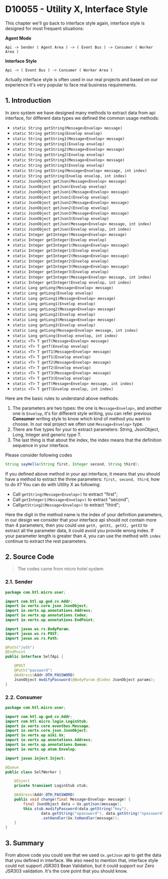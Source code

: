# D10055 - Utility X, Interface Style

This chapter we'll go back to interface style again, interface style is designed for most frequent situations:

**Agent Mode**

```shell
Api -> Sender ( Agent Area ) -> ( Event Bus ) -> Consumer ( Worker Area )
```

**Interface Style**

```shell
Api -> ( Event Bus ) -> Consumer ( Worker Area )
```

Actually interface style is often used in our real projects and based on our experience it's very popular to face real business requirements.

## 1. Introduction

In zero system we have designed many methods to extract data from api interface, for different data types we defined the common usage methods:

* `static String getString(Message<Envelop> message)`
* `static String getString(Envelop envelop)`
* `static String getString1(Message<Envelop> message)`
* `static String getString1(Envelop envelop)`
* `static String getString2(Message<Envelop> message)`
* `static String getString2(Envelop envelop)`
* `static String getString3(Message<Envelop> message)`
* `static String getString3(Envelop envelop)`
* `static String getString(Message<Envelop> message, int index)`
* `static String getString(Envelop envelop, int index)`
* `static JsonObject getJson(Message<Envelop> message)`
* `static JsonObject getJson(Envelop envelop)`
* `static JsonObject getJson1(Message<Envelop> message)`
* `static JsonObject getJson1(Envelop envelop)`
* `static JsonObject getJson2(Message<Envelop> message)`
* `static JsonObject getJson2(Envelop envelop)`
* `static JsonObject getJson3(Message<Envelop> message)`
* `static JsonObject getJson3(Envelop envelop)`
* `static JsonObject getJson(Message<Envelop> message, int index)`
* `static JsonObject getJson(Envelop envelop, int index)`
* `static Integer getInteger(Message<Envelop> message)`
* `static Integer getInteger(Envelop envelop)`
* `static Integer getInteger1(Message<Envelop> message)`
* `static Integer getInteger1(Envelop envelop)`
* `static Integer getInteger2(Message<Envelop> message)`
* `static Integer getInteger2(Envelop envelop)`
* `static Integer getInteger3(Message<Envelop> message)`
* `static Integer getInteger3(Envelop envelop)`
* `static Integer getInteger(Message<Envelop> message, int index)`
* `static Integer getInteger(Envelop envelop, int index)`
* `static Long getLong(Message<Envelop> message)`
* `static Long getLong(Envelop envelop)`
* `static Long getLong1(Message<Envelop> message)`
* `static Long getLong1(Envelop envelop)`
* `static Long getLong2(Message<Envelop> message)`
* `static Long getLong2(Envelop envelop)`
* `static Long getLong3(Message<Envelop> message)`
* `static Long getLong3(Envelop envelop)`
* `static Long getLong(Message<Envelop> message, int index)`
* `static Long getLong(Envelop envelop, int index)`
* `static <T> T getT(Message<Envelop> message)`
* `static <T> T getT(Envelop envelop)`
* `static <T> T getT1(Message<Envelop> message)`
* `static <T> T getT1(Envelop envelop)`
* `static <T> T getT2(Message<Envelop> message)`
* `static <T> T getT2(Envelop envelop)`
* `static <T> T getT3(Message<Envelop> message)`
* `static <T> T getT3(Envelop envelop)`
* `static <T> T getT(Message<Envelop> message, int index)`
* `static <T> T getT(Envelop envelop, int index)`

Here are the basic rules to understand above methods:

1. The parameters are two types: the one is `Message<Envelop>`, and another one is `Envelop`, it's for different style writing, you can refer previous **Consumer** writing style to know which kind of method you want to choose. In our real project we often use `Message<Envelop>` type.
2. There are five types for your to extract parameters: String, JsonObject, Long, Integer and generic type T.
3. The last thing is that about the index, the index means that the definition sequence in your interface.

Please consider following codes

```java
String sayHello(String first, Integer second, String third);
```

If you defined above method in your api interface, it means that you should have a method to extract the three parameters: `first, second, third`, how to do it?  You can do with Utility X as following:

* Call `getString(Message<Envelop>)` to extract "first";
* Call `getInteger1(Message<Envelop>)` to extract "second";
* Call`getString2(Message<Envelop>)` to extract "third";

Here the digit in the method name is the index of your definition parameters, in our design we consider that your interface api should not contain more than 4 parameters, then you could use `getX, getX1, getX2, getX3` to extract all the parameter data, it could avoid you provide wrong index. If your parameter length is greater than 4, you can use the method with `index` continue to extract the rest parameters.

## 2. Source Code

> The codes came from micro hotel system

### 2.1. Sender

```java
package com.htl.micro.user;

import com.htl.up.god.cv.Addr;
import io.vertx.core.json.JsonObject;
import io.vertx.up.annotations.Address;
import io.vertx.up.annotations.Codex;
import io.vertx.up.annotations.EndPoint;

import javax.ws.rs.BodyParam;
import javax.ws.rs.POST;
import javax.ws.rs.Path;

@Path("/oth")
@EndPoint
public interface SelfApi {

    @POST
    @Path("password")
    @Address(Addr.OTH_PASSWORD)
    JsonObject modifyPassword(@BodyParam @Codex JsonObject params);
}

```

### 2.2. Consumer

```java
package com.htl.micro.user;

import com.htl.up.god.cv.Addr;
import com.htl.micro.login.LoginStub;
import io.vertx.core.eventbus.Message;
import io.vertx.core.json.JsonObject;
import io.vertx.up.aiki.Ux;
import io.vertx.up.annotations.Address;
import io.vertx.up.annotations.Queue;
import io.vertx.up.atom.Envelop;

import javax.inject.Inject;

@Queue
public class SelfWorker {

    @Inject
    private transient LoginStub stub;

    @Address(Addr.OTH_PASSWORD)
    public void change(final Message<Envelop> message) {
        final JsonObject data = Ux.getJson(message);
        this.stub.modifyPassword(data.getString("key"),
                data.getString("opassword"), data.getString("npassword"))
                .setHandler(Ux.toHandler(message));
    }
}
```

## 3. Summary

From above code you could see that we used `Ux.getJson` api to get the data that you defined in interface. We also need to mention that, interface style could not support JSR303 Bean Validation, but it could support our Zero JSR303 validation. It's the core point that you should know.



